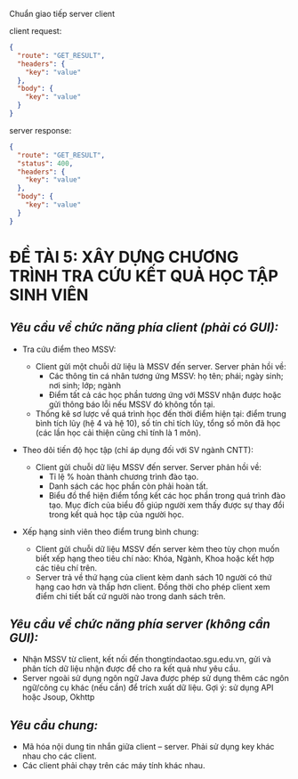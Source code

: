 Chuẩn giao tiếp server client

client request:

```json
{
  "route": "GET_RESULT",
  "headers": {
    "key": "value"
  },
  "body": {
    "key": "value"
  }
}
```

server response:

```json
{
  "route": "GET_RESULT",
  "status": 400,
  "headers": {
    "key": "value"
  },
  "body": {
    "key": "value"
  }
}
```

# ĐỀ TÀI 5: XÂY DỰNG CHƯƠNG TRÌNH TRA CỨU KẾT QUẢ HỌC TẬP SINH VIÊN

## *Yêu cầu về chức năng phía client (phải có GUI):*

- Tra cứu điểm theo MSSV:
    - Client gửi một chuỗi dữ liệu là MSSV đến server. Server phản hồi về:
        - Các thông tin cá nhân tương ứng MSSV: họ tên; phái; ngày sinh; nơi sinh; lớp; ngành
        - Điểm tất cả các học phần tương ứng với MSSV nhận được hoặc gửi thông báo lỗi nếu MSSV đó không tồn tại.
    - Thống kê sơ lược về quá trình học đến thời điểm hiện tại: điểm trung bình tích lũy (hệ 4 và hệ 10), số tín chỉ tích lũy, tổng số môn đã học (các lần học cải thiện cũng chỉ tính là 1 môn).

- Theo dõi tiến độ học tập (chỉ áp dụng đối với SV ngành CNTT):
    - Client gửi chuỗi dữ liệu MSSV đến server. Server phản hồi về:
        - Tỉ lệ % hoàn thành chương trình đào tạo.
        - Danh sách các học phần còn phải hoàn tất.
        - Biểu đồ thể hiện điểm tổng kết các học phần trong quá trình đào tạo. Mục đích của biểu đồ giúp người xem thấy được sự thay đổi trong kết quả học tập của người học.

- Xếp hạng sinh viên theo điểm trung bình chung:
    - Client gửi chuỗi dữ liệu MSSV đến server kèm theo tùy chọn muốn biết xếp hạng theo tiêu chí nào: Khóa, Ngành, Khoa hoặc kết hợp các tiêu chí trên.
    - Server trả về thứ hạng của client kèm danh sách 10 người có thứ hạng cao hơn và thấp hơn client. Đồng thời cho phép client xem điểm chi tiết bất cứ người nào trong danh sách trên.

## *Yêu cầu về chức năng phía server (không cần GUI):*

- Nhận MSSV từ client, kết nối đến thongtindaotao.sgu.edu.vn, gửi và phân tích dữ liệu nhận được để cho ra kết quả như yêu cầu.
- Server ngoài sử dụng ngôn ngữ Java được phép sử dụng thêm các ngôn ngữ/công cụ khác (nếu cần) để trích xuất dữ liệu. Gợi ý: sử dụng API hoặc Jsoup, Okhttp

## *Yêu cầu chung:*

- Mã hóa nội dung tin nhắn giữa client – server. Phải sử dụng key khác nhau cho các client.
- Các client phải chạy trên các máy tính khác nhau.